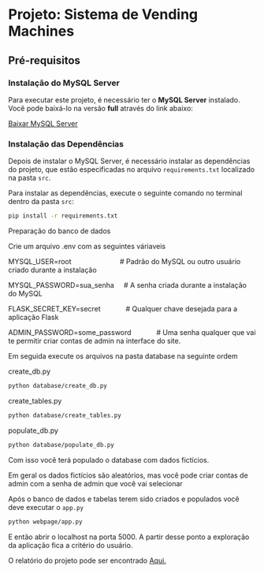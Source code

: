 # Projeto: Sistema de Vending Machines

## Pré-requisitos

### Instalação do MySQL Server

Para executar este projeto, é necessário ter o **MySQL Server** instalado. Você pode baixá-lo na versão **full** através do link abaixo:

[Baixar MySQL Server](https://dev.mysql.com/downloads/file/?id=534097)

### Instalação das Dependências

Depois de instalar o MySQL Server, é necessário instalar as dependências do projeto, que estão especificadas no arquivo `requirements.txt` localizado na pasta `src`.

Para instalar as dependências, execute o seguinte comando no terminal dentro da pasta `src`:

```bash
pip install -r requirements.txt
```

Preparação do banco de dados

Crie um arquivo .env com as seguintes váriaveis

MYSQL_USER=root         &nbsp;&nbsp;&nbsp;&nbsp;&nbsp;&nbsp;&nbsp;&nbsp;&nbsp;&nbsp;&nbsp;&nbsp;&nbsp;&nbsp;&nbsp;&nbsp;&nbsp;&nbsp;&nbsp;&nbsp;&nbsp;&nbsp;&nbsp;       # Padrão do MySQL ou outro usuário criado durante a instalação

MYSQL_PASSWORD=sua_senha   &nbsp;&nbsp;&nbsp;    # A senha criada durante a instalação do MySQL

FLASK_SECRET_KEY=secret    &nbsp;&nbsp;&nbsp;&nbsp;&nbsp;&nbsp;&nbsp;&nbsp;&nbsp;&nbsp;&nbsp;    # Qualquer chave desejada para a aplicação Flask

ADMIN_PASSWORD=some_password &nbsp;&nbsp;&nbsp;&nbsp;&nbsp;&nbsp;&nbsp;&nbsp;&nbsp;&nbsp;&nbsp;  # Uma senha qualquer que vai te permitir criar contas de admin na interface do site.


Em seguida execute os arquivos na pasta database na seguinte ordem

create_db.py

```bash
python database/create_db.py
```
create_tables.py
```bash
python database/create_tables.py
```

populate_db.py
```bash
python database/populate_db.py
```

Com isso você terá populado o database com dados fictícios.

Em geral os dados fictícios são aleatórios, mas você pode criar contas de admin com a senha de admin que você vai selecionar


Após o banco de dados e tabelas terem sido criados e populados você deve executar o `app.py`

```bash
python webpage/app.py
```

E então abrir o localhost na porta 5000. A partir desse ponto a exploração da aplicação fica a critério do usuário.


O relatório do projeto pode ser encontrado [Aqui.](https://drive.google.com/file/d/1U_IiqyixMoM4e7UEmPZl9ncP_E7ku_F0/view?usp=sharing)
